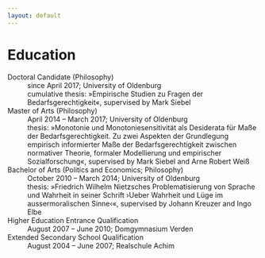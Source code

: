 ```yaml
---
layout: default
---
```


# Education

<dl>
   <dt>Doctoral Candidate (Philosophy)</dt>
      <dd>since April 2017; University of Oldenburg</dd>
      <dd>cumulative thesis: »Empirische Studien zu Fragen der Bedarfsgerechtigkeit«, supervised by Mark Siebel</dd>
   <dt>Master of Arts (Philosophy)</dt>
      <dd>April 2014 – March 2017; University of Oldenburg</dd>
      <dd>thesis: »Monotonie und Monotoniesensitivität als Desiderata für Maße der Bedarfsgerechtigkeit. Zu zwei Aspekten der Grundlegung empirisch informierter Maße der Bedarfsgerechtigkeit zwischen normativer Theorie, formaler Modellierung und empirischer Sozialforschung«, supervised by Mark Siebel and Arne Robert Weiß</dd>
   <dt>Bachelor of Arts (Politics and Economics; Philosophy)</dt>
      <dd>October 2010 – March 2014; University of Oldenburg</dd>
      <dd>thesis: »Friedrich Wilhelm Nietzsches Problematisierung von Sprache und Wahrheit in seiner Schrift ›Ueber Wahrheit und Lüge im aussermoralischen Sinne‹«, supervised by Johann Kreuzer and Ingo Elbe</dd>
   <dt>Higher Education Entrance Qualification</dt>
      <dd>August 2007 – June 2010; Domgymnasium Verden</dd>
   <dt>Extended Secondary School Qualification</dt>
      <dd>August 2004 – June 2007; Realschule Achim</dd>
</dl>
